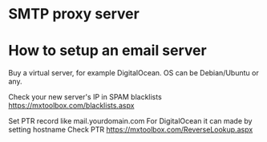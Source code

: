 # SMTP proxy server

# How to setup an email server
Buy a virtual server, for example DigitalOcean. OS can be Debian/Ubuntu or any.

Check your new server's IP in SPAM blacklists https://mxtoolbox.com/blacklists.aspx

Set PTR record like mail.yourdomain.com 
For DigitalOcean it can made by setting hostname
Check PTR https://mxtoolbox.com/ReverseLookup.aspx 

